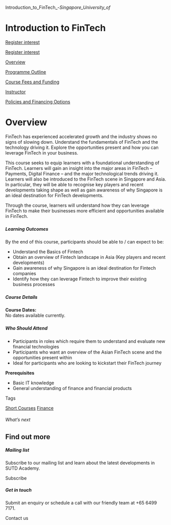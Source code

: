Introduction_to_FinTech_-_Singapore_University_of_



Introduction to FinTech
=======================

[Register interest](/admissions/academy/short-courses/short-courses-register-your-interest/?coursename=introduction-to-fintech)

[Register interest](/admissions/academy/short-courses/short-courses-register-your-interest/?coursename=introduction-to-fintech)

[Overview](/course/introduction-to-fintech/#tabs)

[Programme Outline](/course/introduction-to-fintech/programme-outline/#tabs)

[Course Fees and Funding](/course/introduction-to-fintech/course-fees-and-funding/#tabs)

[Instructor](/course/introduction-to-fintech/instructor/#tabs)

[Policies and Financing Options](/course/introduction-to-fintech/policies-and-financing-options/#tabs)

Overview
========

FinTech has experienced accelerated growth and the industry shows no signs of slowing down. Understand the fundamentals of FinTech and the technology driving it. Explore the opportunities present and how you can leverage FinTech in your business.

This course seeks to equip learners with a foundational understanding of FinTech. Learners will gain an insight into the major areas in FinTech – Payments, Digital Finance – and the major technological trends driving it. Learners will also be introduced to the FinTech scene in Singapore and Asia. In particular, they will be able to recognise key players and recent developments taking shape as well as gain awareness of why Singapore is an ideal destination for FinTech developments.

Through the course, learners will understand how they can leverage FinTech to make their businesses more efficient and opportunities available in FinTech.

### 

##### **Learning Outcomes**

By the end of this course, participants should be able to / can expect to be:

* Understand the Basics of Fintech
* Obtain an overview of Fintech landscape in Asia (Key players and recent developments)
* Gain awareness of why Singapore is an ideal destination for Fintech companies
* Identify how they can leverage Fintech to improve their existing business processes

### 

##### **Course Details**

**Course Dates:**  
No dates available currently.

### 

##### **Who Should Attend**

* Participants in roles which require them to understand and evaluate new financial technologies
* Participants who want an overview of the Asian FinTech scene and the opportunities present within
* Ideal for participants who are looking to kickstart their FinTech journey

**Prerequisites**

* Basic IT knowledge
* General understanding of finance and financial products

Tags

[Short Courses](/admissions/academy/courses-and-modules/?academy-type-course=780)
[Finance](/admissions/academy/courses-and-modules/?discipline=785)

###### What’s next

Find out more
-------------

##### Mailing list

Subscribe to our mailing list and learn about the latest developments in SUTD Academy.

Subscribe

##### Get in touch

Submit an enquiry or schedule a call with our friendly team at +65 6499 7171.

Contact us

